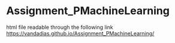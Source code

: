 # Assignment_PMachineLearning
html file readable through the following link
https://vandadias.github.io/Assignment_PMachineLearning/
